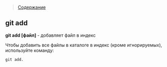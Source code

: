 >[Содержание](./readme.md)

## git add

**git add [файл]** - добавляет файл в индекс

Чтобы добавить все файлы в каталоге в индекс (кроме игнорируемых), используйте команду:

```
git add.
```

